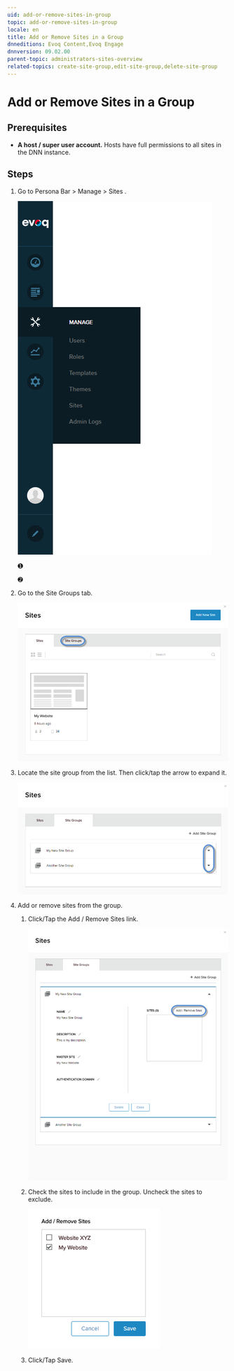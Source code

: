 ```yaml
---
uid: add-or-remove-sites-in-group
topic: add-or-remove-sites-in-group
locale: en
title: Add or Remove Sites in a Group
dnneditions: Evoq Content,Evoq Engage
dnnversion: 09.02.00
parent-topic: administrators-sites-overview
related-topics: create-site-group,edit-site-group,delete-site-group
---
```


# Add or Remove Sites in a Group

## Prerequisites

*   **A host / super user account.** Hosts have full permissions to all sites in the DNN instance.

## Steps

1.  Go to Persona Bar \> Manage \> Sites .
    
    ![Persona Bar > Manage > Sites](/images/scr-pbar-host-Manage-E91.png)
    
    ➊
    
    ➋
    
2.  Go to the Site Groups tab.
    
      
    
    ![](/images/scr-Sites-SiteGroupsTab-E90.png)
    
      
    
3.  Locate the site group from the list. Then click/tap the arrow to expand it.
    
      
    
    ![](/images/scr-Sites-SiteGroups-Arrow-E90.png)
    
      
    
4.  Add or remove sites from the group.
    1.  Click/Tap the Add / Remove Sites link.
        
          
        
        ![](/images/scr-Sites-SiteGroups-Edit-AddRemoveSites-E90.png)
        
          
        
    2.  Check the sites to include in the group. Uncheck the sites to exclude.
        
          
        
        ![](/images/scr-Sites-SiteGroups-Edit-AddRemoveSites-List-E90.png)
        
          
        
    3.  Click/Tap Save.